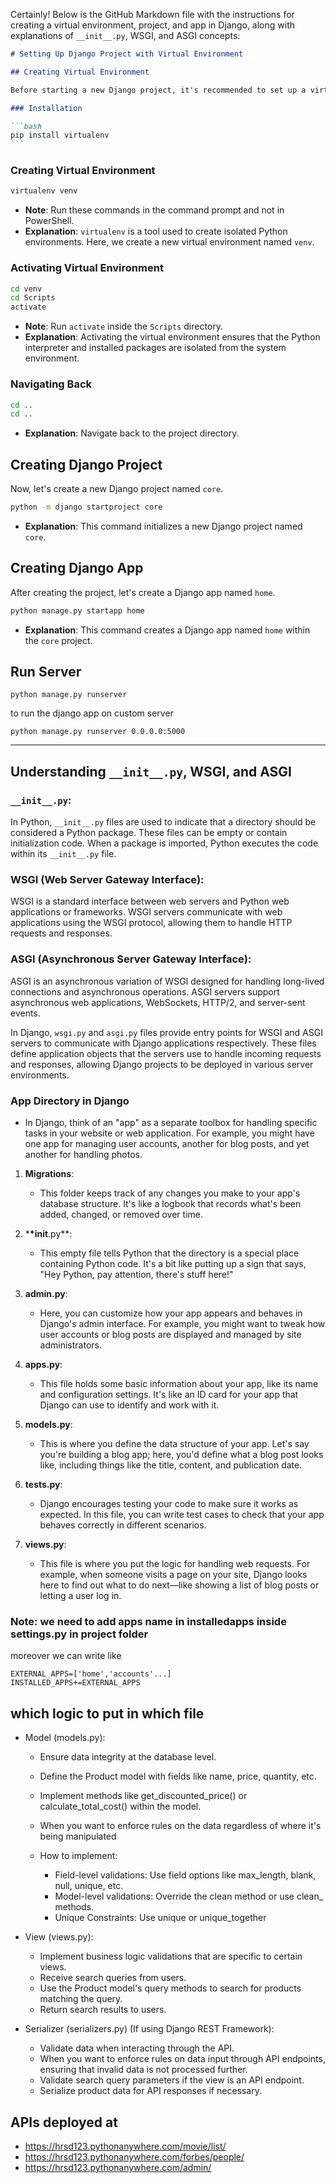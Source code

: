 Certainly! Below is the GitHub Markdown file with the instructions for creating a virtual environment, project, and app in Django, along with explanations of `__init__.py`, WSGI, and ASGI concepts:

````markdown
# Setting Up Django Project with Virtual Environment

## Creating Virtual Environment

Before starting a new Django project, it's recommended to set up a virtual environment to isolate project dependencies.

### Installation

```bash
pip install virtualenv
```
````

### Creating Virtual Environment

```bash
virtualenv venv
```

- **Note**: Run these commands in the command prompt and not in PowerShell.
- **Explanation**: `virtualenv` is a tool used to create isolated Python environments. Here, we create a new virtual environment named `venv`.

### Activating Virtual Environment

```bash
cd venv
cd Scripts
activate
```

- **Note**: Run `activate` inside the `Scripts` directory.
- **Explanation**: Activating the virtual environment ensures that the Python interpreter and installed packages are isolated from the system environment.

### Navigating Back

```bash
cd ..
cd ..
```

- **Explanation**: Navigate back to the project directory.

## Creating Django Project

Now, let's create a new Django project named `core`.

```bash
python -m django startproject core
```

- **Explanation**: This command initializes a new Django project named `core`.

## Creating Django App

After creating the project, let's create a Django app named `home`.

```bash
python manage.py startapp home
```

- **Explanation**: This command creates a Django app named `home` within the `core` project.

## Run Server

```
python manage.py runserver
```

to run the django app on custom server

```
python manage.py runserver 0.0.0.0:5000
```

---

## Understanding `__init__.py`, WSGI, and ASGI

### `__init__.py`:

In Python, `__init__.py` files are used to indicate that a directory should be considered a Python package. These files can be empty or contain initialization code. When a package is imported, Python executes the code within its `__init__.py` file.

### WSGI (Web Server Gateway Interface):

WSGI is a standard interface between web servers and Python web applications or frameworks. WSGI servers communicate with web applications using the WSGI protocol, allowing them to handle HTTP requests and responses.

### ASGI (Asynchronous Server Gateway Interface):

ASGI is an asynchronous variation of WSGI designed for handling long-lived connections and asynchronous operations. ASGI servers support asynchronous web applications, WebSockets, HTTP/2, and server-sent events.

In Django, `wsgi.py` and `asgi.py` files provide entry points for WSGI and ASGI servers to communicate with Django applications respectively. These files define application objects that the servers use to handle incoming requests and responses, allowing Django projects to be deployed in various server environments.

### App Directory in Django

- In Django, think of an "app" as a separate toolbox for handling specific tasks in your website or web application. For example, you might have one app for managing user accounts, another for blog posts, and yet another for handling photos.

1. **Migrations**:

   - This folder keeps track of any changes you make to your app's database structure. It's like a logbook that records what's been added, changed, or removed over time.

2. \***\*init**.py\*\*:

   - This empty file tells Python that the directory is a special place containing Python code. It's a bit like putting up a sign that says, "Hey Python, pay attention, there's stuff here!"

3. **admin.py**:

   - Here, you can customize how your app appears and behaves in Django's admin interface. For example, you might want to tweak how user accounts or blog posts are displayed and managed by site administrators.

4. **apps.py**:

   - This file holds some basic information about your app, like its name and configuration settings. It's like an ID card for your app that Django can use to identify and work with it.

5. **models.py**:

   - This is where you define the data structure of your app. Let's say you're building a blog app; here, you'd define what a blog post looks like, including things like the title, content, and publication date.

6. **tests.py**:

   - Django encourages testing your code to make sure it works as expected. In this file, you can write test cases to check that your app behaves correctly in different scenarios.

7. **views.py**:
   - This file is where you put the logic for handling web requests. For example, when someone visits a page on your site, Django looks here to find out what to do next—like showing a list of blog posts or letting a user log in.

### Note: we need to add apps name in installedapps inside settings.py in project folder

moreover we can write like

```
EXTERNAL_APPS=['home','accounts'...]
INSTALLED_APPS+=EXTERNAL_APPS
```

## which logic to put in which file

- Model (models.py):

  - Ensure data integrity at the database level.
  - Define the Product model with fields like name, price, quantity, etc.
  - Implement methods like get_discounted_price() or calculate_total_cost() within the model.
  - When you want to enforce rules on the data regardless of where it's being manipulated

  - How to implement:

    - Field-level validations: Use field options like max_length, blank, null, unique, etc.
    - Model-level validations: Override the clean method or use clean\_<fieldname> methods.
    - Unique Constraints: Use unique or unique_together

- View (views.py):

  - Implement business logic validations that are specific to certain views.
  - Receive search queries from users.
  - Use the Product model's query methods to search for products matching the query.
  - Return search results to users.

- Serializer (serializers.py) (If using Django REST Framework):

  - Validate data when interacting through the API.
  - When you want to enforce rules on data input through API endpoints, ensuring that invalid data is not processed further.
  - Validate search query parameters if the view is an API endpoint.
  - Serialize product data for API responses if necessary.
## APIs deployed at
- https://hrsd123.pythonanywhere.com/movie/list/
- https://hrsd123.pythonanywhere.com/forbes/people/
- https://hrsd123.pythonanywhere.com/admin/
